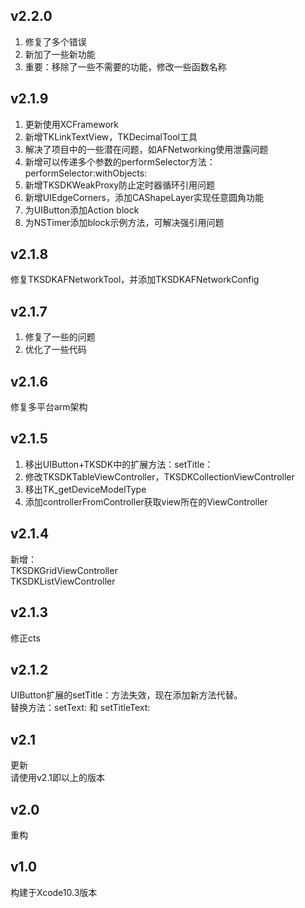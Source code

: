 
## v2.2.0
1. 修复了多个错误
2. 新加了一些新功能
3. 重要：移除了一些不需要的功能，修改一些函数名称

## v2.1.9
1. 更新使用XCFramework
2. 新增TKLinkTextView，TKDecimalTool工具
3. 解决了项目中的一些潜在问题，如AFNetworking使用泄露问题
4. 新增可以传递多个参数的performSelector方法：performSelector:withObjects:
5. 新增TKSDKWeakProxy防止定时器循环引用问题
6. 新增UIEdgeCorners，添加CAShapeLayer实现任意圆角功能
7. 为UIButton添加Action block
8. 为NSTimer添加block示例方法，可解决强引用问题

## v2.1.8
修复TKSDKAFNetworkTool，并添加TKSDKAFNetworkConfig

## v2.1.7
1. 修复了一些的问题
2. 优化了一些代码

## v2.1.6
修复多平台arm架构

## v2.1.5
1. 移出UIButton+TKSDK中的扩展方法：setTitle：
2. 修改TKSDKTableViewController，TKSDKCollectionViewController
3. 移出TK_getDeviceModelType
4. 添加controllerFromController获取view所在的ViewController


## v2.1.4
新增：\
TKSDKGridViewController\
TKSDKListViewController

## v2.1.3
修正cts

## v2.1.2
UIButton扩展的setTitle：方法失效，现在添加新方法代替。\
替换方法：setText: 和 setTitleText:

## v2.1
更新\
请使用v2.1即以上的版本

## v2.0
重构

## v1.0
构建于Xcode10.3版本